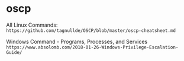 # oscp

All Linux Commands:
`https://github.com/tagnullde/OSCP/blob/master/oscp-cheatsheet.md`


Windows Command - Programs, Processes, and Services
`https://www.absolomb.com/2018-01-26-Windows-Privilege-Escalation-Guide/`
